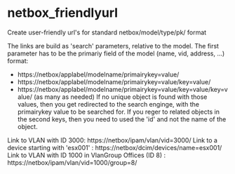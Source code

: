 # netbox_friendlyurl
Create user-friendly url's for standard netbox/model/type/pk/ format


The links are build as 'search' parameters, relative to the model. The first parameter has to be the primariy field of the model (name, vid, address, ...)
format: 
* https://netbox/applabel/modelname/primairykey=value/
* https://netbox/applabel/modelname/primairykey=value/key=value/
* https://netbox/applabel/modelname/primairykey=value/key=value/key=value/ (as many as needed)
If no unique object is found with those values, then you get redirected to the search enginge, with the primairykey value to be searched for.
If you reger to related objects in the second keys, then you need to used the 'id' and not the name of the object.

Link to VLAN with ID 3000: https://netbox/ipam/vlan/vid=3000/
Link to a device starting with 'esx001' : https://netbox/dcim/devices/name=esx001/
Link to VLAN with ID 1000 in VlanGroup Offices (ID 8) : https://netbox/ipam/vlan/vid=1000/group=8/
